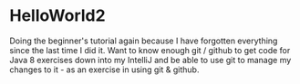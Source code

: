 # HelloWorld2
Doing the beginner's tutorial again because I have forgotten everything since the last time I did it.
Want to know enough git / github to get code for Java 8 exercises down into my IntelliJ and be able to use git to manage my changes to it - as an exercise in using git & github.
